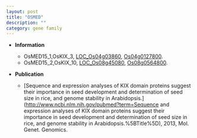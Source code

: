 ```yaml
---
layout: post
title: "OSMED"
description: ""
category: gene family
---
```


* **Information**  
    + OsMED15_1,OsKIX_3, [LOC_Os04g03860](http://rice.uga.edu/cgi-bin/ORF_infopage.cgi?orf=LOC_Os04g03860), [Os04g0127800](https://rapdb.dna.affrc.go.jp/locus/?name=Os04g0127800).
    + OsMED15_2,OsKIX_10, [LOC_Os08g45080](http://rice.uga.edu/cgi-bin/ORF_infopage.cgi?orf=LOC_Os08g45080), [Os08g0564800](https://rapdb.dna.affrc.go.jp/locus/?name=Os08g0564800).

* **Publication**  
    + [Sequence and expression analyses of KIX domain proteins suggest their importance in seed development and determination of seed size in rice, and genome stability in Arabidopsis.](http://www.ncbi.nlm.nih.gov/pubmed?term=Sequence and expression analyses of KIX domain proteins suggest their importance in seed development and determination of seed size in rice, and genome stability in Arabidopsis.%5BTitle%5D), 2013, Mol. Genet. Genomics.


